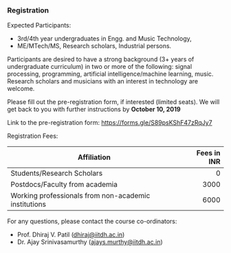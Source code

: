 ### Registration

Expected Participants: 
* 3rd/4th year undergraduates in Engg. and Music Technology,
* ME/MTech/MS, Research scholars, Industrial persons.

Participants are desired to have a strong background (3+ years of undergraduate curriculum) in two or more of the following: signal processing, programming, artificial intelligence/machine learning, music. Research scholars and musicians with an interest in technology are welcome.

Please fill out the pre-registration form, if interested (limited seats). We will get back to you
with further instructions by **October 10, 2019**  

Link to the pre-registration form: <a href="https://forms.gle/S89psKShF47zRqJy7">https://forms.gle/S89psKShF47zRqJy7</a> 

Registration Fees: 

| Affiliation                         | Fees in INR |
|-------------------------------------|------------:|
| Students/Research Scholars          |           0 |
| Postdocs/Faculty from academia      |        3000 |
| Working professionals from non-academic institutions |        6000 |

For any questions, please contact the course co-ordinators: 

* Prof. Dhiraj V. Patil (dhiraj@iitdh.ac.in) 
* Dr. Ajay Srinivasamurthy (ajays.murthy@iitdh.ac.in)
